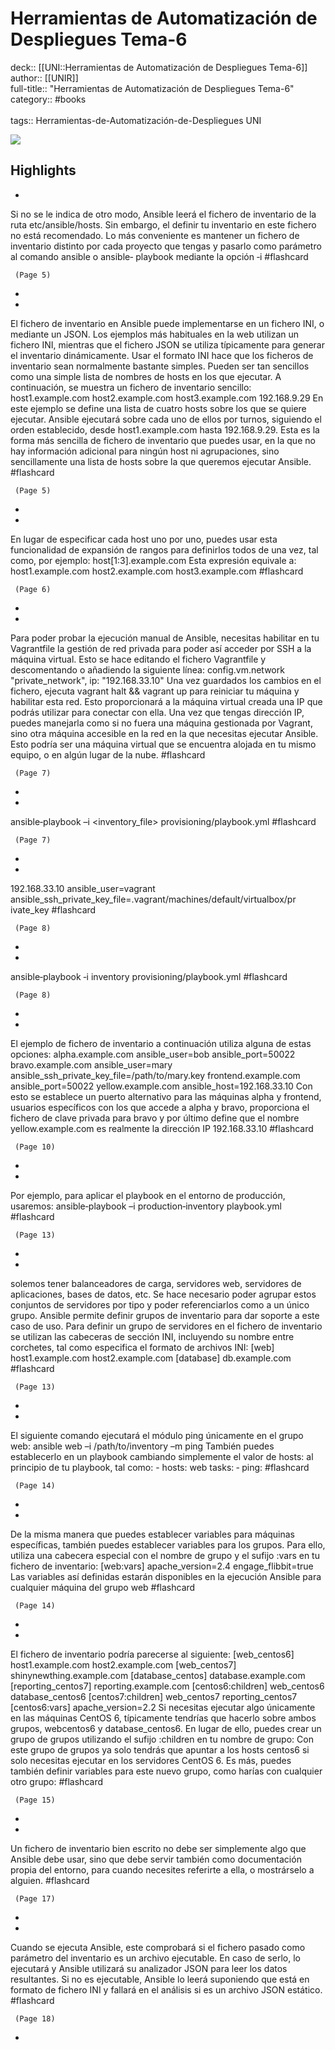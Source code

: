 # Herramientas de Automatización de Despliegues Tema-6

deck:: [[UNI::Herramientas de Automatización de Despliegues Tema-6]]\
author:: [[UNIR]]\
full-title:: "Herramientas de Automatización de Despliegues Tema-6"\
category:: #books\
\
tags:: Herramientas-de-Automatización-de-Despliegues UNI  

![](https://readwise-assets.s3.amazonaws.com/media/uploaded_book_covers/profile_22942/83b0bea9-fcb6-4213-86c3-82153ce20f55.jpg)

## Highlights
- 

Si no se le indica de otro modo, Ansible leerá el fichero de inventario de la ruta etc/ansible/hosts. Sin embargo, el definir tu inventario en este fichero no está recomendado. Lo más conveniente es mantener un fichero de inventario distinto por cada proyecto que tengas y pasarlo como parámetro al comando ansible o ansible‐ playbook mediante la opción ‐i #flashcard 


     (Page 5)
-
- 

El fichero de inventario en Ansible puede implementarse en un fichero INI, o mediante un JSON. Los ejemplos más habituales en la web utilizan un fichero INI, mientras que el fichero JSON se utiliza típicamente para generar el inventario dinámicamente. Usar el formato INI hace que los ficheros de inventario sean normalmente bastante simples. Pueden ser tan sencillos como una simple lista de nombres de hosts en los que ejecutar. A continuación, se muestra un fichero de inventario sencillo: host1.example.com host2.example.com host3.example.com 192.168.9.29 En este ejemplo se define una lista de cuatro hosts sobre los que se quiere ejecutar. Ansible ejecutará sobre cada uno de ellos por turnos, siguiendo el orden establecido, desde host1.example.com hasta 192.168.9.29. Esta es la forma más sencilla de fichero de inventario que puedes usar, en la que no hay información adicional para ningún host ni agrupaciones, sino sencillamente una lista de hosts sobre la que queremos ejecutar Ansible. #flashcard 


     (Page 5)
-
- 

En lugar de especificar cada host uno por uno, puedes usar esta funcionalidad de expansión de rangos para definirlos todos de una vez, tal como, por ejemplo: host[1:3].example.com Esta expresión equivale a: host1.example.com host2.example.com host3.example.com #flashcard 


     (Page 6)
-
- 

Para poder probar la ejecución manual de Ansible, necesitas habilitar en tu Vagrantfile la gestión de red privada para poder así acceder por SSH a la máquina virtual. Esto se hace editando el fichero Vagrantfile y descomentando o añadiendo la siguiente línea: config.vm.network "private_network", ip: "192.168.33.10" Una vez guardados los cambios en el fichero, ejecuta vagrant halt && vagrant up para reiniciar tu máquina y habilitar esta red. Esto proporcionará a la máquina virtual creada una IP que podrás utilizar para conectar con ella. Una vez que tengas dirección IP, puedes manejarla como si no fuera una máquina gestionada por Vagrant, sino otra máquina accesible en la red en la que necesitas ejecutar Ansible. Esto podría ser una máquina virtual que se encuentra alojada en tu mismo equipo, o en algún lugar de la nube. #flashcard 


     (Page 7)
-
- 

ansible‐playbook –i <inventory_file> provisioning/playbook.yml #flashcard 


     (Page 7)
-
- 

192.168.33.10 ansible_user=vagrant ansible_ssh_private_key_file=.vagrant/machines/default/virtualbox/pr ivate_key #flashcard 


     (Page 8)
-
- 

ansible‐playbook ‐i inventory provisioning/playbook.yml #flashcard 


     (Page 8)
-
- 

El ejemplo de fichero de inventario a continuación utiliza alguna de estas opciones: alpha.example.com ansible_user=bob ansible_port=50022 bravo.example.com ansible_user=mary ansible_ssh_private_key_file=/path/to/mary.key frontend.example.com ansible_port=50022 yellow.example.com ansible_host=192.168.33.10 Con esto se establece un puerto alternativo para las máquinas alpha y frontend, usuarios específicos con los que accede a alpha y bravo, proporciona el fichero de clave privada para bravo y por último define que el nombre yellow.example.com es realmente la dirección IP 192.168.33.10 #flashcard 


     (Page 10)
-
- 

Por ejemplo, para aplicar el playbook en el entorno de producción, usaremos: ansible‐playbook –i production‐inventory playbook.yml #flashcard 


     (Page 13)
-
- 

solemos tener balanceadores de carga, servidores web, servidores de aplicaciones, bases de datos, etc. Se hace necesario poder agrupar estos conjuntos de servidores por tipo y poder referenciarlos como a un único grupo. Ansible permite definir grupos de inventario para dar soporte a este caso de uso. Para definir un grupo de servidores en el fichero de inventario se utilizan las cabeceras de sección INI, incluyendo su nombre entre corchetes, tal como especifica el formato de archivos INI: [web] host1.example.com host2.example.com [database] db.example.com #flashcard 


     (Page 13)
-
- 

El siguiente comando ejecutará el módulo ping únicamente en el grupo web: ansible web –i /path/to/inventory –m ping También puedes establecerlo en un playbook cambiando simplemente el valor de hosts: al principio de tu playbook, tal como: - hosts: web tasks: ‐ ping: #flashcard 


     (Page 14)
-
- 

De la misma manera que puedes establecer variables para máquinas específicas, también puedes establecer variables para los grupos. Para ello, utiliza una cabecera especial con el nombre de grupo y el sufijo :vars en tu fichero de inventario: [web:vars] apache_version=2.4 engage_flibbit=true Las variables así definidas estarán disponibles en la ejecución Ansible para cualquier máquina del grupo web #flashcard 


     (Page 14)
-
- 

El fichero de inventario podría parecerse al siguiente: [web_centos6] host1.example.com host2.example.com [web_centos7] shinynewthing.example.com [database_centos] database.example.com [reporting_centos7] reporting.example.com [centos6:children] web_centos6 database_centos6 [centos7:children] web_centos7 reporting_centos7 [centos6:vars] apache_version=2.2 Si necesitas ejecutar algo únicamente en las máquinas CentOS 6, típicamente tendrías que hacerlo sobre ambos grupos, webcentos6 y database_centos6. En lugar de ello, puedes crear un grupo de grupos utilizando el sufijo :children en tu nombre de grupo: Con este grupo de grupos ya solo tendrás que apuntar a los hosts centos6 si solo necesitas ejecutar en los servidores CentOS 6. Es más, puedes también definir variables para este nuevo grupo, como harías con cualquier otro grupo: #flashcard 


     (Page 15)
-
- 

Un fichero de inventario bien escrito no debe ser simplemente algo que Ansible debe usar, sino que debe servir también como documentación propia del entorno, para cuando necesites referirte a ella, o mostrárselo a alguien. #flashcard 


     (Page 17)
-
- 

Cuando se ejecuta Ansible, este comprobará si el fichero pasado como parámetro del inventario es un archivo ejecutable. En caso de serlo, lo ejecutará y Ansible utilizará su analizador JSON para leer los datos resultantes. Si no es ejecutable, Ansible lo leerá suponiendo que está en formato de fichero INI y fallará en el análisis si es un archivo JSON estático. #flashcard 


     (Page 18)
-
